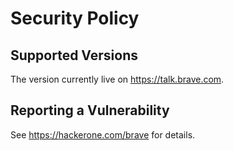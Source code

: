 # Security Policy

## Supported Versions

The version currently live on https://talk.brave.com.

## Reporting a Vulnerability

See https://hackerone.com/brave for details.
